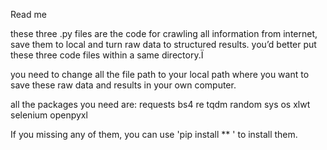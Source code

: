 Read me

these three .py files are the code for crawling all information from internet, save them to local and turn raw data to structured results. you’d better put these three code files within a same directory.Ï

you need to change all the file path to your local path where you want to save these raw data and results in your own computer.

all the packages you need are:
requests
bs4
re
tqdm
random
sys
os
xlwt
selenium
openpyxl

If you missing any of them, you can use 'pip install ** ' to install them.
